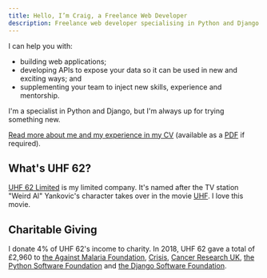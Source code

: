 ```yaml
---
title: Hello, I’m Craig, a Freelance Web Developer
description: Freelance web developer specialising in Python and Django. Based in London.
---
```


I can help you with:

 * building web applications;
 * developing APIs to expose your data so it can be used in new and exciting ways; and
 * supplementing your team to inject new skills, experience and mentorship.

I'm a specialist in Python and Django, but I'm always up for trying something new.

[Read more about me and my experience in my CV](/cv) (available as a [PDF](/cv.pdf) if required).


## What's UHF 62?

[UHF 62 Limited](http://uhf62.co.uk) is my limited company. It's named after the TV station "Weird Al" Yankovic's character takes over in the movie [UHF](https://www.imdb.com/title/tt0098546/). I love this movie.


## Charitable Giving

I donate 4% of UHF 62's income to charity. In 2018, UHF 62 gave a total of £2,960 to [the Against Malaria Foundation](http://againstmalaria.com), [Crisis](http://crisis.org.uk), [Cancer Research UK](https://www.cancerresearchuk.org), [the Python Software Foundation](https://www.python.org/psf/) and [the Django Software Foundation](https://www.djangoproject.com/foundation/).
